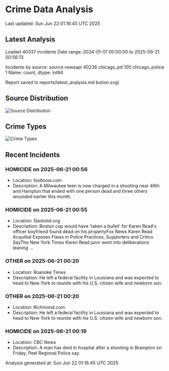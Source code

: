 # Crime Data Analysis
Last updated: Sun Jun 22 01:16:45 UTC 2025

## Latest Analysis

Loaded 40337 incidents
Date range: 2024-01-01 00:00:00 to 2025-06-21 00:56:13

Incidents by source:
source
newsapi           40236
chicago_pd          100
chicago_police        1
Name: count, dtype: int64

Report saved to reports/latest_analysis.md
bution.svg)

## Source Distribution
![Source Distribution](images/source_distribution.svg)

## Crime Types
![Crime Types](images/crime_types.svg)

## Recent Incidents

### HOMICIDE on 2025-06-21 00:56
- Location: fox6now.com
- Description: A Milwaukee teen is now charged in a shooting near 46th and Hampton that ended with one person dead and three others wounded earlier this month.


### HOMICIDE on 2025-06-21 00:55
- Location: Slashdot.org
- Description: Boston cop would have 'taken a bullet' for Karen Read's officer boyfriend found dead on his propertyFox News Karen Read Acquittal Exposes Flaws in Police Practices, Supporters and Critics SayThe New York Times Karen Read juror went into deliberations leaning …


### OTHER on 2025-06-21 00:20
- Location: Roanoke Times
- Description: He left a federal facility in Louisiana and was expected to head to New York to reunite with his U.S. citizen wife and newborn son.


### OTHER on 2025-06-21 00:20
- Location: Richmond.com
- Description: He left a federal facility in Louisiana and was expected to head to New York to reunite with his U.S. citizen wife and newborn son.


### HOMICIDE on 2025-06-21 00:19
- Location: CBC News
- Description: A man has died in hospital after a shooting in Brampton on Friday, Peel Regional Police say.

Analysis generated at: Sun Jun 22 01:16:45 UTC 2025
